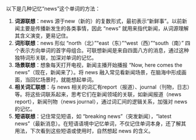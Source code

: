 以下是几种记忆“news”这个单词的方法：
1. **词源联想**：news 源于new（新的）的复数形式，最初表示“新鲜事”。以前新闻主要是传播新发生的各类事情，因此 “news” 就用来指代新闻，从词源理解其含义演变，更易记住。
2. **词形联想**：news 形似 “north（北）”“east（东）”“west（西）”“south（南）” 四个表示方向单词的首字母组合。可联想新闻是来自四面八方的消息，通过这种独特词形关联，加深对单词的记忆。
3. **场景联想**：想象每天打开电视，新闻主播开始播报 “Now, here comes the news”（现在，新闻来了）。将 news 融入常见看新闻场景，在脑海中形成画面，当回忆场景时，就能想起单词。
4. **相关词汇联想**：与 news 相关的词汇有report（报道）、journal（刊物，日志）等。将这些词联系起来，思考它们在新闻领域的关联，如新闻报道（news report），新闻刊物（news journal），通过词汇间的逻辑关系，加强对 news 的记忆。 
5. **短语联想**：记住常见短语，如 “breaking news”（突发新闻），“latest news”（最新消息）。在短语语境中记忆单词，不仅记住单词本身，还了解其用法，下次看到这些短语或使用时，自然想起 news 的含义。 